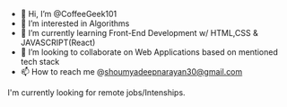 - 👋 Hi, I’m @CoffeeGeek101
- 👀 I’m interested in Algorithms 
- 🌱 I’m currently learning Front-End Development w/ HTML,CSS & JAVASCRIPT(React)
- 💞️ I’m looking to collaborate on Web Applications based on mentioned tech stack
- 📫 How to reach me @shoumyadeepnarayan30@gmail.com

I'm currently looking for remote jobs/Intenships.

<!---
CoffeeGeek101/CoffeeGeek101 is a ✨ special ✨ repository because its `README.md` (this file) appears on your GitHub profile.
You can click the Preview link to take a look at your changes.
--->
